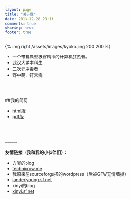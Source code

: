 ```yaml
---
layout: page
title: "关于我"
date: 2013-12-28 23:13
comments: true
sharing: true
footer: true
---
```


{% img right /assets/images/kyoko.png 200 200 %}

* 一个带有典型极客精神的计算机狂热者。
* 武汉大学本科生
* 二次元中毒者
* 野中萌、钉宫病
<br/>
<br/>

##我的简历
* [html版](/assets/documents/resume.html)
* [pdf版](/assets/documents/resume.pdf)

<br/>
<br/>
<br/>
------

**友情链接（我和我的小伙伴们）：**

*  方爷的blog
* [technicrow.me](http://www.technicrow.me/)
* 我原来在sourceforge搭的wordpress（后被GFW无情墙掉）
* [landerlyoung.sf.net](http://landerlyoung.sf.net) 
* xinyi的blog 
* [xinyi.sf.net](http://xinyi.sf.net/)

